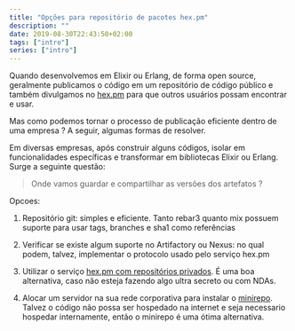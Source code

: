 ```yaml
---
title: "Opções para repositório de pacotes hex.pm"
description: ""
date: 2019-08-30T22:43:50+02:00
tags: ["intro"]
series: ["intro"]
---
```


Quando desenvolvemos em Elixir ou Erlang, de forma open source, geralmente publicamos o código em um repositório de código público e também divulgamos no [hex.pm](https://hex.pm) para que outros usuários possam encontrar e usar. 

Mas como podemos tornar o processo de publicação eficiente dentro de uma empresa ? A seguir, algumas formas de resolver.

Em diversas empresas, após construir alguns códigos, isolar em funcionalidades específicas e transformar em bibliotecas Elixir ou Erlang. Surge a seguinte questão:

> Onde vamos guardar e compartilhar as versões dos artefatos ?

Opcoes:

1. Repositório git: simples e eficiente. Tanto rebar3 quanto mix possuem suporte para usar tags, branches e sha1 como referências

2. Verificar se existe algum suporte no Artifactory ou Nexus: no qual podem, talvez, implementar o protocolo usado pelo serviço hex.pm

3. Utilizar o serviço [hex.pm com repositórios privados](https://hex.pm/pricing). É uma boa alternativa, caso não esteja fazendo algo ultra secreto ou com NDAs.

4. Alocar um servidor na sua rede corporativa para instalar o [minirepo](https://github.com/wojtekmach/mini_repo). Talvez o código não possa ser hospedado na internet e seja necessario hospedar internamente, então o minirepo é uma ótima alternativa.


